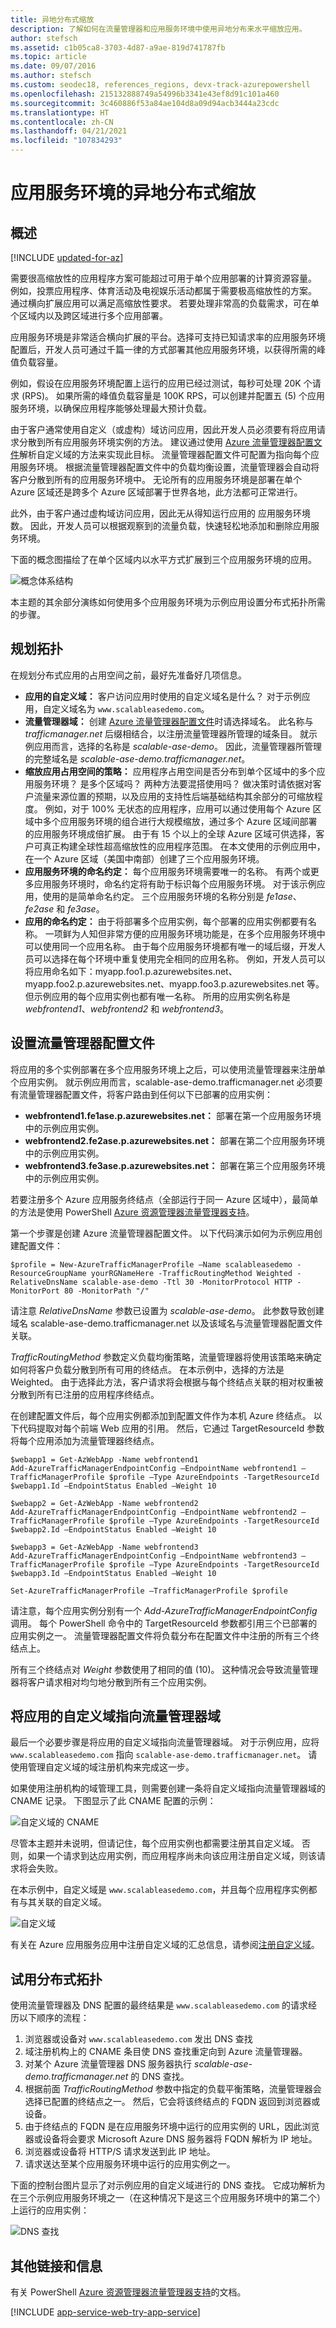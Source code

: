 ```yaml
---
title: 异地分布式缩放
description: 了解如何在流量管理器和应用服务环境中使用异地分布来水平缩放应用。
author: stefsch
ms.assetid: c1b05ca8-3703-4d87-a9ae-819d741787fb
ms.topic: article
ms.date: 09/07/2016
ms.author: stefsch
ms.custom: seodec18, references_regions, devx-track-azurepowershell
ms.openlocfilehash: 215132888749a54996b3341e43ef8d91c101a460
ms.sourcegitcommit: 3c460886f53a84ae104d8a09d94acb3444a23cdc
ms.translationtype: HT
ms.contentlocale: zh-CN
ms.lasthandoff: 04/21/2021
ms.locfileid: "107834293"
---
```

# <a name="geo-distributed-scale-with-app-service-environments"></a>应用服务环境的异地分布式缩放
## <a name="overview"></a>概述

[!INCLUDE [updated-for-az](../../../includes/updated-for-az.md)]

需要很高缩放性的应用程序方案可能超过可用于单个应用部署的计算资源容量。  例如，投票应用程序、体育活动及电视娱乐活动都属于需要极高缩放性的方案。 通过横向扩展应用可以满足高缩放性要求。 若要处理非常高的负载需求，可在单个区域内以及跨区域进行多个应用部署。

应用服务环境是非常适合横向扩展的平台。选择可支持已知请求率的应用服务环境配置后，开发人员可通过千篇一律的方式部署其他应用服务环境，以获得所需的峰值负载容量。

例如，假设在应用服务环境配置上运行的应用已经过测试，每秒可处理 20K 个请求 (RPS)。  如果所需的峰值负载容量是 100K RPS，可以创建并配置五 (5) 个应用服务环境，以确保应用程序能够处理最大预计负载。

由于客户通常使用自定义（或虚构）域访问应用，因此开发人员必须要有将应用请求分散到所有应用服务环境实例的方法。  建议通过使用 [Azure 流量管理器配置文件][AzureTrafficManagerProfile]解析自定义域的方法来实现此目标。  流量管理器配置文件可配置为指向每个应用服务环境。  根据流量管理器配置文件中的负载均衡设置，流量管理器会自动将客户分散到所有的应用服务环境中。  无论所有的应用服务环境是部署在单个 Azure 区域还是跨多个 Azure 区域部署于世界各地，此方法都可正常进行。

此外，由于客户通过虚构域访问应用，因此无从得知运行应用的 应用服务环境数。  因此，开发人员可以根据观察到的流量负载，快速轻松地添加和删除应用服务环境。

下面的概念图描绘了在单个区域内以水平方式扩展到三个应用服务环境的应用。

![概念体系结构][ConceptualArchitecture] 

本主题的其余部分演练如何使用多个应用服务环境为示例应用设置分布式拓扑所需的步骤。

## <a name="planning-the-topology"></a>规划拓扑
在规划分布式应用的占用空间之前，最好先准备好几项信息。

* **应用的自定义域：** 客户访问应用时使用的自定义域名是什么？  对于示例应用，自定义域名为 `www.scalableasedemo.com`。
* **流量管理器域：** 创建 [Azure 流量管理器配置文件][AzureTrafficManagerProfile]时请选择域名。  此名称与 *trafficmanager.net* 后缀相结合，以注册流量管理器所管理的域条目。  就示例应用而言，选择的名称是 *scalable-ase-demo*。  因此，流量管理器所管理的完整域名是 *scalable-ase-demo.trafficmanager.net*。
* **缩放应用占用空间的策略：** 应用程序占用空间是否分布到单个区域中的多个应用服务环境？  是多个区域吗？  两种方法要混搭使用吗？  做决策时请依据对客户流量来源位置的预期，以及应用的支持性后端基础结构其余部分的可缩放程度。  例如，对于 100% 无状态的应用程序，应用可以通过使用每个 Azure 区域中多个应用服务环境的组合进行大规模缩放，通过多个 Azure 区域间部署的应用服务环境成倍扩展。  由于有 15 个以上的全球 Azure 区域可供选择，客户可真正构建全球性超高缩放性的应用程序范围。  在本文使用的示例应用中，在一个 Azure 区域（美国中南部）创建了三个应用服务环境。
* **应用服务环境的命名约定：** 每个应用服务环境需要唯一的名称。  有两个或更多应用服务环境时，命名约定将有助于标识每个应用服务环境。  对于该示例应用，使用的是简单命名约定。  三个应用服务环境的名称分别是 *fe1ase*、*fe2ase* 和 *fe3ase*。
* **应用的命名约定：** 由于将部署多个应用实例，每个部署的应用实例都要有名称。  一项鲜为人知但非常方便的应用服务环境功能是，在多个应用服务环境中可以使用同一个应用名称。  由于每个应用服务环境都有唯一的域后缀，开发人员可以选择在每个环境中重复使用完全相同的应用名称。  例如，开发人员可以将应用命名如下：myapp.foo1.p.azurewebsites.net、myapp.foo2.p.azurewebsites.net、myapp.foo3.p.azurewebsites.net 等。但示例应用的每个应用实例也都有唯一名称。  所用的应用实例名称是 *webfrontend1*、*webfrontend2* 和 *webfrontend3*。

## <a name="setting-up-the-traffic-manager-profile"></a>设置流量管理器配置文件
将应用的多个实例部署在多个应用服务环境上之后，可以使用流量管理器来注册单个应用实例。  就示例应用而言，scalable-ase-demo.trafficmanager.net 必须要有流量管理器配置文件，将客户路由到任何以下已部署的应用实例：

* **webfrontend1.fe1ase.p.azurewebsites.net：** 部署在第一个应用服务环境中的示例应用实例。
* **webfrontend2.fe2ase.p.azurewebsites.net：** 部署在第二个应用服务环境中的示例应用实例。
* **webfrontend3.fe3ase.p.azurewebsites.net：** 部署在第三个应用服务环境中的示例应用实例。

若要注册多个 Azure 应用服务终结点（全部运行于同一 Azure 区域中），最简单的方法是使用 PowerShell [Azure 资源管理器流量管理器支持][ARMTrafficManager]。  

第一个步骤是创建 Azure 流量管理器配置文件。  以下代码演示如何为示例应用创建配置文件：

```azurepowershell-interactive
$profile = New-AzureTrafficManagerProfile –Name scalableasedemo -ResourceGroupName yourRGNameHere -TrafficRoutingMethod Weighted -RelativeDnsName scalable-ase-demo -Ttl 30 -MonitorProtocol HTTP -MonitorPort 80 -MonitorPath "/"
```

请注意 *RelativeDnsName* 参数已设置为 *scalable-ase-demo*。  此参数导致创建域名 scalable-ase-demo.trafficmanager.net 以及该域名与流量管理器配置文件关联。

*TrafficRoutingMethod* 参数定义负载均衡策略，流量管理器将使用该策略来确定如何将客户负载分散到所有可用的终结点。  在本示例中，选择的方法是 Weighted。  由于选择此方法，客户请求将会根据与每个终结点关联的相对权重被分散到所有已注册的应用程序终结点。 

在创建配置文件后，每个应用实例都添加到配置文件作为本机 Azure 终结点。  以下代码提取对每个前端 Web 应用的引用。 然后，它通过 TargetResourceId 参数将每个应用添加为流量管理器终结点。

```azurepowershell-interactive
$webapp1 = Get-AzWebApp -Name webfrontend1
Add-AzureTrafficManagerEndpointConfig –EndpointName webfrontend1 –TrafficManagerProfile $profile –Type AzureEndpoints -TargetResourceId $webapp1.Id –EndpointStatus Enabled –Weight 10

$webapp2 = Get-AzWebApp -Name webfrontend2
Add-AzureTrafficManagerEndpointConfig –EndpointName webfrontend2 –TrafficManagerProfile $profile –Type AzureEndpoints -TargetResourceId $webapp2.Id –EndpointStatus Enabled –Weight 10

$webapp3 = Get-AzWebApp -Name webfrontend3
Add-AzureTrafficManagerEndpointConfig –EndpointName webfrontend3 –TrafficManagerProfile $profile –Type AzureEndpoints -TargetResourceId $webapp3.Id –EndpointStatus Enabled –Weight 10

Set-AzureTrafficManagerProfile –TrafficManagerProfile $profile
```

请注意，每个应用实例分别有一个 *Add-AzureTrafficManagerEndpointConfig* 调用。  每个 PowerShell 命令中的 TargetResourceId 参数都引用三个已部署的应用实例之一。  流量管理器配置文件将负载分布在配置文件中注册的所有三个终结点上。

所有三个终结点对 *Weight* 参数使用了相同的值 (10)。  这种情况会导致流量管理器将客户请求相对均匀地分散到所有三个应用实例。 

## <a name="pointing-the-apps-custom-domain-at-the-traffic-manager-domain"></a>将应用的自定义域指向流量管理器域
最后一个必要步骤是将应用的自定义域指向流量管理器域。  对于示例应用，应将 `www.scalableasedemo.com` 指向 `scalable-ase-demo.trafficmanager.net`。  请使用管理自定义域的域注册机构来完成这一步。  

如果使用注册机构的域管理工具，则需要创建一条将自定义域指向流量管理器域的 CNAME 记录。  下图显示了此 CNAME 配置的示例：

![自定义域的 CNAME][CNAMEforCustomDomain] 

尽管本主题并未说明，但请记住，每个应用实例也都需要注册其自定义域。  否则，如果一个请求到达应用实例，而应用程序尚未向该应用注册自定义域，则该请求将会失败。

在本示例中，自定义域是 `www.scalableasedemo.com`，并且每个应用程序实例都有与其关联的自定义域。

![自定义域][CustomDomain] 

有关在 Azure 应用服务应用中注册自定义域的汇总信息，请参阅[注册自定义域][RegisterCustomDomain]。

## <a name="trying-out-the-distributed-topology"></a>试用分布式拓扑
使用流量管理器及 DNS 配置的最终结果是 `www.scalableasedemo.com` 的请求经历以下顺序的流程：

1. 浏览器或设备对 `www.scalableasedemo.com` 发出 DNS 查找
2. 域注册机构上的 CNAME 条目使 DNS 查找重定向到 Azure 流量管理器。
3. 对某个 Azure 流量管理器 DNS 服务器执行 *scalable-ase-demo.trafficmanager.net* 的 DNS 查找。
4. 根据前面 *TrafficRoutingMethod* 参数中指定的负载平衡策略，流量管理器会选择已配置的终结点之一。 然后，它会将该终结点的 FQDN 返回到浏览器或设备。
5. 由于终结点的 FQDN 是在应用服务环境中运行的应用实例的 URL，因此浏览器或设备将会要求 Microsoft Azure DNS 服务器将 FQDN 解析为 IP 地址。 
6. 浏览器或设备将 HTTP/S 请求发送到此 IP 地址。  
7. 请求送达至某个应用服务环境中运行的应用实例之一。

下面的控制台图片显示了对示例应用的自定义域进行的 DNS 查找。 它成功解析为在三个示例应用服务环境之一（在这种情况下是这三个应用服务环境中的第二个）上运行的应用实例：

![DNS 查找][DNSLookup] 

## <a name="additional-links-and-information"></a>其他链接和信息
有关 PowerShell [Azure 资源管理器流量管理器支持][ARMTrafficManager]的文档。  

[!INCLUDE [app-service-web-try-app-service](../../../includes/app-service-web-try-app-service.md)]

<!-- LINKS -->
[AzureTrafficManagerProfile]: ../../traffic-manager/traffic-manager-manage-profiles.md
[ARMTrafficManager]: ../../traffic-manager/traffic-manager-powershell-arm.md
[RegisterCustomDomain]: ../app-service-web-tutorial-custom-domain.md


<!-- IMAGES -->
[ConceptualArchitecture]: ./media/app-service-app-service-environment-geo-distributed-scale/ConceptualArchitecture-1.png
[CNAMEforCustomDomain]:  ./media/app-service-app-service-environment-geo-distributed-scale/CNAMECustomDomain-1.png
[DNSLookup]:  ./media/app-service-app-service-environment-geo-distributed-scale/DNSLookup-1.png
[CustomDomain]:  ./media/app-service-app-service-environment-geo-distributed-scale/CustomDomain-1.png 
